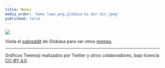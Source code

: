 ```yaml
---
title: Memes
media_order: 'kemo lawo.png,globasa-mi-dur-din.jpeg'
published: false
---
```


<img src="/user/pages/05.mimu/globasa-mi-dur-din.jpeg" class="imgFocus">  

Visita el [subreddit](https://www.reddit.com/r/Globasa/) de Globasa para ver otros [memes](https://www.reddit.com/r/Globasa/?f=flair_name%3A%22Mimu%20%E2%80%94%20Meme%22).
___
<p class="legal">Gráficos Twemoji realizados por Twitter y otros colaboradores, bajo licencia <a href="https://creativecommons.org/licenses/by/4.0/">CC-BY 4.0</a>.</p>